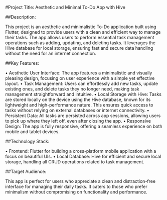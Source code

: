 #Project Title: Aesthetic and Minimal To-Do App with Hive

##Description:

This project is an aesthetic and minimalistic To-Do application built using Flutter, designed to provide users with a clean and efficient way to manage their tasks. The app allows users to perform essential task management operations such as adding, updating, and deleting tasks. It leverages the Hive database for local storage, ensuring fast and secure data handling without the need for an internet connection.

##Key Features:

•	Aesthetic User Interface: The app features a minimalistic and visually pleasing design, focusing on user experience with a simple yet effective layout.
•	Task Management: Users can effortlessly add new tasks, update existing ones, and delete tasks they no longer need, making task management straightforward and intuitive.
•	Local Storage with Hive: Tasks are stored locally on the device using the Hive database, known for its lightweight and high-performance nature. This ensures quick access to tasks without relying on external databases or internet connectivity.
•	Persistent Data: All tasks are persisted across app sessions, allowing users to pick up where they left off, even after closing the app.
•	Responsive Design: The app is fully responsive, offering a seamless experience on both mobile and tablet devices.

##Technology Stack:

•	Frontend: Flutter for building a cross-platform mobile application with a focus on beautiful UIs.
•	Local Database: Hive for efficient and secure local storage, handling all CRUD operations related to task management.

##Target Audience:

This app is perfect for users who appreciate a clean and distraction-free interface for managing their daily tasks. It caters to those who prefer minimalism without compromising on functionality and performance.
